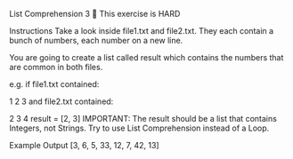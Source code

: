 List Comprehension 3
💪 This exercise is HARD

Instructions
Take a look inside file1.txt and file2.txt. They each contain a bunch of numbers, each number on a new line.

You are going to create a list called result which contains the numbers that are common in both files.

e.g. if file1.txt contained:

1
2
3
and file2.txt contained:

2
3
4
result = [2, 3]
IMPORTANT: The result should be a list that contains Integers, not Strings. Try to use List Comprehension instead of a Loop.

Example Output
[3, 6, 5, 33, 12, 7, 42, 13]